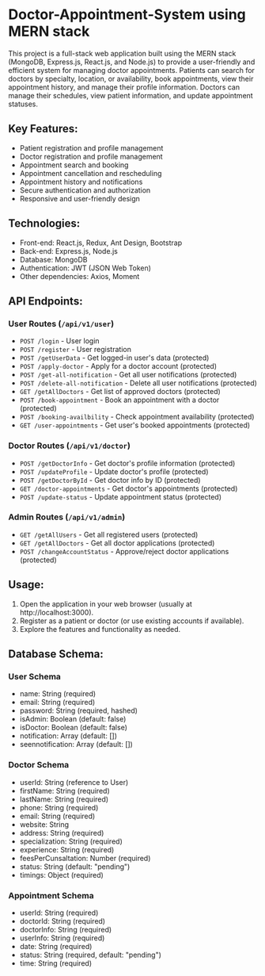 # Doctor-Appointment-System using MERN stack

This project is a full-stack web application built using the MERN stack (MongoDB, Express.js, React.js, and Node.js) to provide a user-friendly and efficient system for managing doctor appointments. Patients can search for doctors by specialty, location, or availability, book appointments, view their appointment history, and manage their profile information. Doctors can manage their schedules, view patient information, and update appointment statuses.

## Key Features:

- Patient registration and profile management
- Doctor registration and profile management
- Appointment search and booking
- Appointment cancellation and rescheduling
- Appointment history and notifications
- Secure authentication and authorization
- Responsive and user-friendly design

## Technologies:

- Front-end: React.js, Redux, Ant Design, Bootstrap
- Back-end: Express.js, Node.js
- Database: MongoDB
- Authentication: JWT (JSON Web Token)
- Other dependencies: Axios, Moment

## API Endpoints:

### User Routes (`/api/v1/user`)
- `POST /login` - User login
- `POST /register` - User registration
- `POST /getUserData` - Get logged-in user's data (protected)
- `POST /apply-doctor` - Apply for a doctor account (protected)
- `POST /get-all-notification` - Get all user notifications (protected)
- `POST /delete-all-notification` - Delete all user notifications (protected)
- `GET /getAllDoctors` - Get list of approved doctors (protected)
- `POST /book-appointment` - Book an appointment with a doctor (protected)
- `POST /booking-availbility` - Check appointment availability (protected)
- `GET /user-appointments` - Get user's booked appointments (protected)

### Doctor Routes (`/api/v1/doctor`)
- `POST /getDoctorInfo` - Get doctor's profile information (protected)
- `POST /updateProfile` - Update doctor's profile (protected)
- `POST /getDoctorById` - Get doctor info by ID (protected)
- `GET /doctor-appointments` - Get doctor's appointments (protected)
- `POST /update-status` - Update appointment status (protected)

### Admin Routes (`/api/v1/admin`)
- `GET /getAllUsers` - Get all registered users (protected)
- `GET /getAllDoctors` - Get all doctor applications (protected)
- `POST /changeAccountStatus` - Approve/reject doctor applications (protected)


## Usage:

1. Open the application in your web browser (usually at http://localhost:3000).
2. Register as a patient or doctor (or use existing accounts if available).
3. Explore the features and functionality as needed.

## Database Schema:

### User Schema
- name: String (required)
- email: String (required)
- password: String (required, hashed)
- isAdmin: Boolean (default: false)
- isDoctor: Boolean (default: false)
- notification: Array (default: [])
- seennotification: Array (default: [])

### Doctor Schema
- userId: String (reference to User)
- firstName: String (required)
- lastName: String (required)
- phone: String (required)
- email: String (required)
- website: String
- address: String (required)
- specialization: String (required)
- experience: String (required)
- feesPerCunsaltation: Number (required)
- status: String (default: "pending")
- timings: Object (required)

### Appointment Schema
- userId: String (required)
- doctorId: String (required)
- doctorInfo: String (required)
- userInfo: String (required)
- date: String (required)
- status: String (required, default: "pending")
- time: String (required)